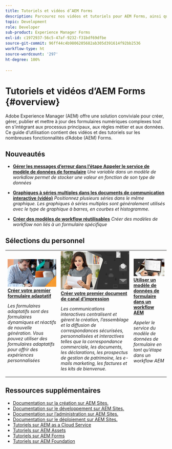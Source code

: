 ```yaml
---
title: Tutoriels et vidéos d’AEM Forms
description: Parcourez nos vidéos et tutoriels pour AEM Forms, ainsi que des ressources et de la documentation pour répondre à vos questions.
topic: Development
role: Developer
sub-product: Experience Manager Forms
exl-id: c1972937-56c5-47af-9232-f31bdf69dfbe
source-git-commit: 96ff44c4b9806205682ab305d391614f92bb2536
workflow-type: ht
source-wordcount: '297'
ht-degree: 100%

---
```


# Tutoriels et vidéos d’AEM Forms {#overview}

Adobe Experience Manager (AEM) offre une solution conviviale pour créer, gérer, publier et mettre à jour des formulaires numériques complexes tout en s’intégrant aux processus principaux, aux règles métier et aux données. Ce guide d’utilisation contient des vidéos et des tutoriels sur les nombreuses fonctionnalités d’Adobe (AEM) Forms.

<div id="whats-new-section">

## Nouveautés

* **[Gérer les messages d’erreur dans l’étape Appeler le service de modèle de données de formulaire](./adaptive-forms/handling-error-messages-in-invoke-fdm-step.md)**
  *Une variable dans un modèle de workdlow permet de stocker une valeur en fonction de son type de données*

* **[Graphiques à séries multiples dans les documents de communication interactive (vidéo)](./interactive-communications/multiseriescharts.md)**
  *Positionnez plusieurs séries dans le même graphique. Les graphiques à séries multiples sont généralement utilisés avec le type de graphique à barres, en courbes et histogramme.*

* **[Créer des modèles de workflow réutilisables](./adaptive-forms/re-usable-aem-forms-workflow-models-article.md)**
  *Créer des modèles de workflow non liés à un formulaire spécifique*

</div>

<div id="recs-overview-body-1"></div>
<div id="recs-overview-body-2"></div>
<div id="recs-overview-body-3"></div>
<div id="recs-overview-body-4"></div>
<div id="recs-overview-body-5"></div>
<div id="recs-overview-body-6"></div>

<div id="staff-picks-section">

## Sélections du personnel

<table>
<tr>
  <td>
    <a href="./creating-your-first-adaptive-form/introduction-and-setup.md">
      <img alt="Créer votre premier formulaire adaptatif" src="./assets/afhero.png" />
    </a>
    <div>
      <a href="./creating-your-first-adaptive-form/introduction-and-setup.md">
<strong>Créer votre premier formulaire adaptatif</strong>
</a>
    </div>
    <p>
    <em>Les formulaires adaptatifs sont des formulaires dynamiques et réactifs de nouvelle génération. Vous pouvez utiliser des formulaires adaptatifs pour offrir des expériences personnalisées</em>
    <p>
  </td>
   <td>
    <a href="./ic-print-channel-tutorial/introduction.md">
      <img alt="Créer votre premier document de canal d’impression" src="./assets/correspondence-management1.png" />
    </a>
    <div>
      <a href="./ic-print-channel-tutorial/introduction.md">
<strong>Créer votre premier document de canal d’impression</strong>
</a>
    </div>
    <p>
    <em>Les communications interactives centralisent et gèrent la création, l’assemblage et la diffusion de correspondances sécurisées, personnalisées et interactives telles que la correspondance commerciale, les documents, les déclarations, les prospectus de gestion de patrimoine, les e-mails marketing, les factures et les kits de bienvenue.</em>
    <p>
  </td>
  <td>
    <a href="./adaptive-forms/form-data-model-service-as-step-in-workflow-video-use.md">
      <img alt="Utiliser un modèle de données de formulaire dans un workflow AEM" src="./assets/fdmlogo.png" />
    </a>
    <div>
      <a href="./adaptive-forms/form-data-model-service-as-step-in-workflow-video-use.md">
<strong>Utiliser un modèle de données de formulaire dans un workflow AEM</strong>
</a>
    </div>
    <p>
    <em>Appeler le service du modèle de données de formulaire en tant qu’étape dans un workflow AEM</em>
    <p>
  </td>
</tr>
</table>

</div>




## Ressources supplémentaires

* [Documentation sur la création sur AEM Sites.](https://experienceleague.adobe.com/docs/experience-manager-65/authoring/home.html?lang=fr)
* [Documentation sur le développement sur AEM Sites.](https://experienceleague.adobe.com/docs/experience-manager-65/developing/home.html?lang=fr)
* [Documentation sur l’administration sur AEM Sites.](https://experienceleague.adobe.com/docs/experience-manager-65/administering/home.html?lang=fr)
* [Documentation sur le déploiement sur AEM Sites.](https://experienceleague.adobe.com/docs/experience-manager-65/deploying/home.html?lang=fr)
* [Tutoriels sur AEM as a Cloud Service](/help/cloud-service/overview.md)
* [Tutoriels sur AEM Assets](/help/assets/overview.md)
* [Tutoriels sur AEM Forms](/help/forms/overview.md)
* [Tutoriels sur AEM Foundation](/help/foundation/overview.md)
